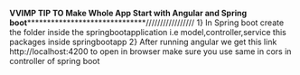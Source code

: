 ******VVIMP TIP TO Make Whole App Start with Angular and Spring boot************************************/////////////////
1} In Spring boot create the folder inside the springbootapplication i.e model,controller,service this packages inside springbootapp
2} After running angular we get this link http://localhost:4200 to open in browser make sure you use same in cors in controller of spring boot
